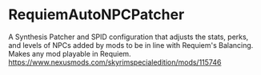# RequiemAutoNPCPatcher
A Synthesis Patcher and SPID configuration that adjusts the stats, perks, and levels of NPCs added by mods to be in line with Requiem's Balancing. Makes any mod playable in Requiem.
https://www.nexusmods.com/skyrimspecialedition/mods/115746
